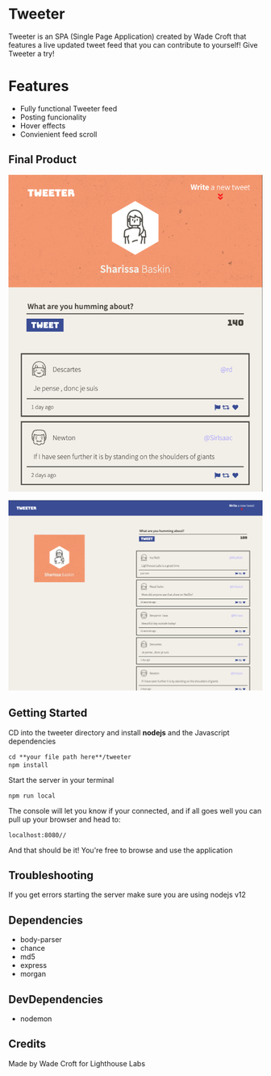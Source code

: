 # Tweeter

Tweeter is an SPA (Single Page Application) created by Wade Croft that features a live updated tweet feed that you can contribute to yourself! Give Tweeter a try!

# Features

* Fully functional Tweeter feed
* Posting funcionality
* Hover effects
* Convienient feed scroll

## Final Product
!["Screenshot 1"](https://github.com/archaemedes/tweeter/blob/master/docs/Tweeter%20Screenshot%20%231.png?raw=true)

!["Desktop Layout"](https://github.com/archaemedes/tweeter/blob/master/docs/Tweeter%20-%20Desktop%20Screenshot%20%231.png?raw=true)

## Getting Started
CD into the tweeter directory and install **nodejs** and the Javascript dependencies

    cd **your file path here**/tweeter
    npm install
    
Start the server in your terminal

    npm run local
    
The console will let you know if your connected, and if all goes well you can pull up your browser and head to:

    localhost:8080//

And that should be it! You're free to browse and use the application

## Troubleshooting
If you get errors starting the server make sure you are using nodejs v12

## Dependencies
- body-parser
- chance
- md5
- express
- morgan

## DevDependencies
- nodemon


## Credits
Made by Wade Croft for Lighthouse Labs